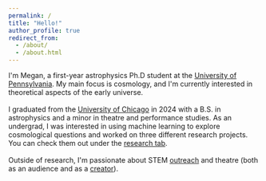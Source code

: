 ```yaml
---
permalink: /
title: "Hello!"
author_profile: true
redirect_from: 
  - /about/
  - /about.html
---
```


I'm Megan, a first-year astrophysics Ph.D student at the [University of Pennsylvania](https://www.physics.upenn.edu/). My main focus is cosmology, and I'm currently interested in theoretical aspects of the early universe.\
\
I graduated from the [University of Chicago](https://www.uchicago.edu/en) in 2024 with a B.S. in astrophysics and a minor in theatre and performance studies. As an undergrad, I was interested in using machine learning to explore cosmological questions and worked on three different research projects. You can check them out under the [research tab](https://meganzyf.github.io/research).\
\
Outside of research, I'm passionate about STEM [outreach](https://meganzyf.github.io/outreach) and theatre (both as an audience and as a [creator](https://taps.uchicago.edu/news-events/events/ba-projects)). 

